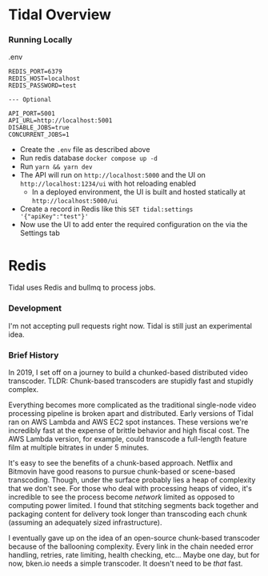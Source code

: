 # Tidal Overview

### Running Locally

.env

```
REDIS_PORT=6379
REDIS_HOST=localhost
REDIS_PASSWORD=test

--- Optional

API_PORT=5001
API_URL=http://localhost:5001
DISABLE_JOBS=true
CONCURRENT_JOBS=1
```

- Create the `.env` file as described above
- Run redis database `docker compose up -d`
- Run `yarn && yarn dev`
- The API will run on `http://localhost:5000` and the UI on `http://localhost:1234/ui` with hot reloading enabled
  - In a deployed environment, the UI is built and hosted statically at `http://localhost:5000/ui`
- Create a record in Redis like this `SET tidal:settings '{"apiKey":"test"}'`
- Now use the UI to add enter the required configuration on the via the Settings tab

# Redis

Tidal uses Redis and bullmq to process jobs.

<!-- Since encoding is a very CPU intensive task, you can run in API only mode (job processing will be skipped) by setting the env `DISABLE_JOBS` to any value -->

### Development

I'm not accepting pull requests right now. Tidal is still just an experimental idea.

### Brief History

In 2019, I set off on a journey to build a chunked-based distributed video transcoder. TLDR: Chunk-based transcoders are stupidly fast and stupidly complex.

Everything becomes more complicated as the traditional single-node video processing pipeline is broken apart and distributed. Early versions of Tidal ran on AWS Lambda and AWS EC2 spot instances. These versions we're incredibly fast at the expense of brittle behavior and high fiscal cost. The AWS Lambda version, for example, could transcode a full-length feature film at multiple bitrates in under 5 minutes.

It's easy to see the benefits of a chunk-based approach. Netflix and Bitmovin have good reasons to pursue chunk-based or scene-based transcoding. Though, under the surface probably lies a heap of complexity that we don't see. For those who deal with processing heaps of video, it's incredible to see the process become _network_ limited as opposed to computing power limited. I found that stitching segments back together and packaging content for delivery took longer than transcoding each chunk (assuming an adequately sized infrastructure).

I eventually gave up on the idea of an open-source chunk-based transcoder because of the ballooning complexity. Every link in the chain needed error handling, retries, rate limiting, health checking, etc... Maybe one day, but for now, bken.io needs a simple transcoder. It doesn't need to be _that_ fast.
